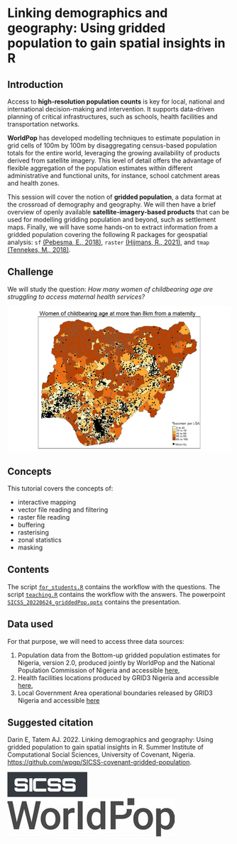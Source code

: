 
# Linking demographics and geography: Using gridded population to gain spatial insights in R

## Introduction

Access to **high-resolution population counts** is key for local, national and international decision-making and intervention. It supports data-driven planning of critical infrastructures, such as schools, health facilities and transportation networks. 

**WorldPop** has developed modelling techniques to estimate population in grid cells of 100m by 100m by disaggregating census-based population totals for the entire world, leveraging the growing availability of products derived from satellite imagery. This level of detail offers the advantage of flexible aggregation of the population estimates within different administrative and functional units, for instance, school catchment areas and health zones. 

This session will cover the notion of **gridded population**, a data format at the crossroad of demography and geography. We will then have a brief overview of openly available **satellite-imagery-based products** that can be used for modelling gridding population and beyond, such as settlement maps. Finally, we will have some hands-on to extract information from a gridded population covering the following R packages for geospatial analysis: `sf` [(Pebesma, E., 2018)](https://r-spatial.github.io/sf/), `raster` [(Hijmans, R., 2021)](https://cran.r-project.org/web/packages/raster/index.html), and `tmap` [(Tennekes, M., 2018)](https://r-tmap.github.io/tmap/index.html).

## Challenge

We will study the question: *How many women of childbearing age are struggling to access maternal health services?*

![map](/pic/final_map.png)


## Concepts

This tutorial covers the concepts of:
- interactive mapping
- vector file reading and filtering
- raster file reading
- buffering
- rasterising
- zonal statistics
- masking

## Contents

The script [`for_students.R`](for_students.R) contains the workflow with the questions.
The script [`teaching.R`](teaching.R) contains the workflow with the answers.
The powerpoint [`SICSS_20220624_griddedPop.pptx`](SICSS_20220624_griddedPop.pptx) contains the presentation.

## Data used

For that purpose, we will need to access three data sources:
1. Population data from the Bottom-up gridded population estimates for Nigeria, version 2.0, produced jointly by WorldPop and the National Population Commission of Nigeria and  accessible [here](https://wopr.worldpop.org/?NGA/Population/v2.0),
2. Health facilities locations produced by GRID3 Nigeria and accessible [here](https://data.grid3.org/datasets/GRID3::grid3-nigeria-health-care-facilities--1/about),
3. Local Government Area operational boundaries released by GRID3 Nigeria and accessible [here](https://data.grid3.org/datasets/GRID3::grid3-nigeria-local-government-area-boundaries/about)

## Suggested citation
Darin E, Tatem AJ. 2022. Linking demographics and geography: Using gridded population to gain spatial insights in R. Summer Institute of Computational Social Sciences, University of Covenant, Nigeria. https://github.com/wpgp/SICSS-covenant-gridded-population. 

![sicss](/pic/sicss.png) ![worldpop](/pic/worldpop.png)